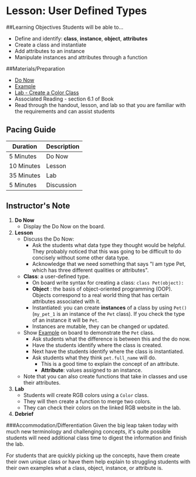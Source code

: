 # Lesson: User Defined Types

##Learning Objectives
Students will be able to... 
* Define and identify: **class**, **instance**, **object**, **attributes**
* Create a class and instantiate 
* Add attributes to an instance
* Manipulate instances and attributes through a function

##Materials/Preparation
* [Do Now]
* [Example]
* [Lab - Create a Color Class]
* Associated Reading - section 6.1 of Book
* Read through the handout, lesson, and lab so that you are familiar with the requirements and can assist students

## Pacing Guide
| **Duration**   | **Description** |
| ---------- | ----------- |
| 5 Minutes  | Do Now      |
| 10 Minutes | Lesson      |
| 35 Minutes | Lab         |
| 5 Minutes | Discussion  |

## Instructor's Note

1. **Do Now**
    * Display the Do Now on the board.
2. **Lesson**
	* Discuss the Do Now:
		* Ask the students what data type they thought would be helpful. They probably noticed that this was going to be difficult to do concisely without some other data type.
		* Acknowledge that we need something that says "I am type Pet, which has three different qualities or attributes". 
	* **Class**: a user-defined type. 
		* On board write syntax for creating a class: `class Pet(object):`
		* **Object** : the basis of object-oriented programming (OOP). Objects correspond to a real world thing that has certain attributes associated with it.
		* Instantiated: you can create **instances** of a class by using `Pet()` (`my_pet_1` is an instance of the `Pet` class). If you check the type of an instance it will be `Pet`.
		* Instances are mutable, they can be changed or updated.
	* Show [Example] on board to demonstrate the `Pet` class.
	 	* Ask students what the difference is between this and the do now.
	 	* Have the students identify where the class is created. 
	 	* Next have the students identify where the class is instantiated.
		* Ask students what they think `pet.full_name` will do.
			* This is a good time to explain the concept of an attribute.
			* **Attribute**: values assigned to an instance.
	* Note that you can also create functions that take in classes and use their attributes.
3. **Lab**	
	* Students will create RGB colors using a `Color` class.
	* They will then create a function to merge two colors.  
	* They can check their colors on the linked RGB website in the lab.
4. **Debrief**

###Accommodation/Differentiation
Given the big leap taken today with much new terminology and challenging concepts, it's quite possible students will need additional class time to digest the information and finish the lab. 

For students that are quickly picking up the concepts, have them create their own unique class or have them help explain to struggling students with their own examples what a class, object, instance, or attribute is. 

  
[Do Now]:do_now.md
[Lab - Create a Color Class]:lab.md
[Example]:example.md